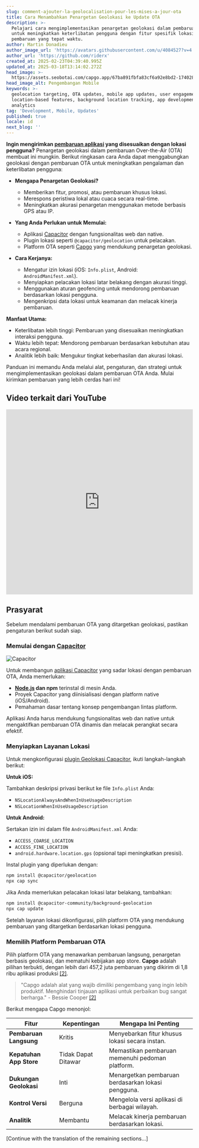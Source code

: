 ```yaml
---
slug: comment-ajouter-la-geolocalisation-pour-les-mises-a-jour-ota
title: Cara Menambahkan Penargetan Geolokasi ke Update OTA
description: >-
  Pelajari cara mengimplementasikan penargetan geolokasi dalam pembaruan OTA
  untuk meningkatkan keterlibatan pengguna dengan fitur spesifik lokasi dan
  pembaruan yang tepat waktu.
author: Martin Donadieu
author_image_url: 'https://avatars.githubusercontent.com/u/4084527?v=4'
author_url: 'https://github.com/riderx'
created_at: 2025-02-23T04:39:40.995Z
updated_at: 2025-03-18T13:14:02.272Z
head_image: >-
  https://assets.seobotai.com/capgo.app/67ba891fbfa83cf6a92e8bd2-1740285846827.jpg
head_image_alt: Pengembangan Mobile
keywords: >-
  geolocation targeting, OTA updates, mobile app updates, user engagement,
  location-based features, background location tracking, app development,
  analytics
tag: 'Development, Mobile, Updates'
published: true
locale: id
next_blog: ''
---
```

**Ingin mengirimkan [pembaruan aplikasi](https://capgo.app/plugins/capacitor-updater/) yang disesuaikan dengan lokasi pengguna?** Penargetan geolokasi dalam pembaruan Over-the-Air (OTA) membuat ini mungkin. Berikut ringkasan cara Anda dapat menggabungkan geolokasi dengan pembaruan OTA untuk meningkatkan pengalaman dan keterlibatan pengguna:

-   **Mengapa Penargetan Geolokasi?**
    
    -   Memberikan fitur, promosi, atau pembaruan khusus lokasi.
    -   Merespons peristiwa lokal atau cuaca secara real-time.
    -   Meningkatkan akurasi penargetan menggunakan metode berbasis GPS atau IP.
-   **Yang Anda Perlukan untuk Memulai:**
    
    -   Aplikasi [Capacitor](https://capacitorjs.com/) dengan fungsionalitas web dan native.
    -   Plugin lokasi seperti `@capacitor/geolocation` untuk pelacakan.
    -   Platform OTA seperti [Capgo](https://capgo.app/) yang mendukung penargetan geolokasi.
-   **Cara Kerjanya:**
    
    -   Mengatur izin lokasi (iOS: `Info.plist`, Android: `AndroidManifest.xml`).
    -   Menyiapkan pelacakan lokasi latar belakang dengan akurasi tinggi.
    -   Menggunakan aturan geofencing untuk mendorong pembaruan berdasarkan lokasi pengguna.
    -   Mengenkripsi data lokasi untuk keamanan dan melacak kinerja pembaruan.

**Manfaat Utama:**

-   Keterlibatan lebih tinggi: Pembaruan yang disesuaikan meningkatkan interaksi pengguna.
-   Waktu lebih tepat: Mendorong pembaruan berdasarkan kebutuhan atau acara regional.
-   Analitik lebih baik: Mengukur tingkat keberhasilan dan akurasi lokasi.

Panduan ini memandu Anda melalui alat, pengaturan, dan strategi untuk mengimplementasikan geolokasi dalam pembaruan OTA Anda. Mulai kirimkan pembaruan yang lebih cerdas hari ini!

## Video terkait dari YouTube

<iframe src="https://www.youtube.com/embed/DWpcD6bvTRA" title="YouTube video player" frameborder="0" allow="accelerometer; autoplay; clipboard-write; encrypted-media; gyroscope; picture-in-picture; web-share" referrerpolicy="strict-origin-when-cross-origin" style="width: 100%; height: 500px;" allowfullscreen></iframe>

## Prasyarat

Sebelum mendalami pembaruan OTA yang ditargetkan geolokasi, pastikan pengaturan berikut sudah siap.

### Memulai dengan [Capacitor](https://capacitorjs.com/)

![Capacitor](https://mars-images.imgix.net/seobot/screenshots/capacitorjs.com-4c1a6a7e452082d30f5bff9840b00b7d-2025-02-23.jpg?auto=compress)

Untuk membangun [aplikasi Capacitor](https://capgo.app/plugins/ivs-player/) yang sadar lokasi dengan pembaruan OTA, Anda memerlukan:

-   **[Node.js](https://nodejs.org/en) dan npm** terinstal di mesin Anda.
-   Proyek Capacitor yang diinisialisasi dengan platform native (iOS/Android).
-   Pemahaman dasar tentang konsep pengembangan lintas platform.

Aplikasi Anda harus mendukung fungsionalitas web dan native untuk mengaktifkan pembaruan OTA dinamis dan melacak perangkat secara efektif.

### Menyiapkan Layanan Lokasi

Untuk mengkonfigurasi [plugin Geolokasi Capacitor](https://capgo.app/plugins/capacitor-nativegeocoder/), ikuti langkah-langkah berikut:

**Untuk iOS:**

Tambahkan deskripsi privasi berikut ke file `Info.plist` Anda:

-   `NSLocationAlwaysAndWhenInUseUsageDescription`
-   `NSLocationWhenInUseUsageDescription`

**Untuk Android:**

Sertakan izin ini dalam file `AndroidManifest.xml` Anda:

-   `ACCESS_COARSE_LOCATION`
-   `ACCESS_FINE_LOCATION`
-   `android.hardware.location.gps` (opsional tapi meningkatkan presisi).

Instal plugin yang diperlukan dengan:

```bash
npm install @capacitor/geolocation
npx cap sync
```

Jika Anda memerlukan pelacakan lokasi latar belakang, tambahkan:

```bash
npm install @capacitor-community/background-geolocation
npx cap update
```

Setelah layanan lokasi dikonfigurasi, pilih platform OTA yang mendukung pembaruan yang ditargetkan berdasarkan lokasi pengguna.

### Memilih Platform Pembaruan OTA

Pilih platform OTA yang menawarkan pembaruan langsung, penargetan berbasis geolokasi, dan mematuhi kebijakan app store. **Capgo** adalah pilihan terbukti, dengan lebih dari 457,2 juta pembaruan yang dikirim di 1,8 ribu aplikasi produksi [\[2\]](https://capgo.app/).

> "Capgo adalah alat yang wajib dimiliki pengembang yang ingin lebih produktif. Menghindari tinjauan aplikasi untuk perbaikan bug sangat berharga." - Bessie Cooper [\[2\]](https://capgo.app/)

Berikut mengapa Capgo menonjol:

| Fitur | Kepentingan | Mengapa Ini Penting |
| --- | --- | --- |
| **Pembaruan Langsung** | Kritis | Menyebarkan fitur khusus lokasi secara instan. |
| **Kepatuhan App Store** | Tidak Dapat Ditawar | Memastikan pembaruan memenuhi pedoman platform. |
| **Dukungan Geolokasi** | Inti | Menargetkan pembaruan berdasarkan lokasi pengguna. |
| **Kontrol Versi** | Berguna | Mengelola versi aplikasi di berbagai wilayah. |
| **Analitik** | Membantu | Melacak kinerja pembaruan berdasarkan lokasi. |

[Continue with the translation of the remaining sections...]

